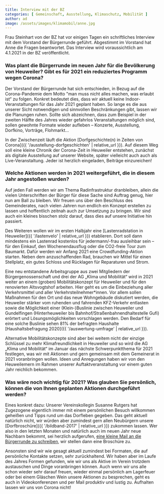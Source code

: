 ```yaml
---
title: Interview mit der BZ
categories: [ Gemeinschaft, Ausstellung, Klimaschutz, Mobilität ]
author: ad
image: /assets/images/klimamobil/anne.jpg
---
```

Frau Steinhart von der BZ hat vor einigen Tagen ein schriftliches Interview mit dem Vorstand der Bürgerrunde geführt. Abgestimmt im Vorstand hat Anne die Fragen beantwortet. Das Interview wird voraussichtlich am 4.1.2021 in der BZ veröffentlicht.

### Was plant die Bürgerrunde im neuen Jahr für die Bevölkerung von Heuweiler? Gibt es für 2021 ein reduziertes Programm wegen Corona?

Der Vorstand der Bürgerrunde hat sich entschieden, in Bezug auf die Corona-Pandemie dem Motto "man muss nicht alles machen, was erlaubt ist“ zu folgen. Konkret bedeutet dies, dass wir aktuell keine Indoor-Veranstaltungen für das Jahr 2021 geplant haben. So lange es die aus unserer Sicht notwendigen und sinnvollen Beschränkungen gibt, lassen wir die Planungen ruhen. Sollte sich abzeichnen, dass zum Beispiel in der zweiten Hälfte des Jahres wieder gefahrlos Veranstaltungen möglich sind, sollen gewohnte Formate wieder aufleben – Konzerte, Ausstellung, Dorfkino, Vorträge, Flohmarkt…

In der Zwischenzeit läuft die Aktion [Dorfgeschichte(n) in Zeiten von Corona]({{ '/ausstellung-dorfgeschichten' | relative_url }}). Auf diesem Weg soll eine kleine Chronik der Corona-Zeit in Heuweiler entstehen, zunächst als digitale Ausstellung auf unserer Website, später vielleicht auch auch als Live-Veranstaltung. Jeder ist herzlich eingeladen, Beiträge einzureichen!

### Welche Aktionen werden in 2021 weitergeführt, die in diesem Jahr angestoßen wurden?

Auf jeden Fall werden wir am Thema Radinfrastruktur dranbleiben, allein die vielen Unterschriften der Bürger für diese Sache sind Auftrag genug, hier nun am Ball zu bleiben. Wir freuen uns über den Beschluss des Gemeinderates, nach vielen Jahren nun endlich ein Konzept erstellen zu lassen und hoffentlich zeitnah auch zur Umsetzung zu bringen. Wir sind auch ein kleines bisschen stolz darauf, dass dies auf unsere Initiative hin passiert.

Des Weiteren wollen wir im ersten Halbjahr eine [Lastenradstation in Heuweiler]({{ '/lastenvelo' | relative_url }}) etablieren. Dort soll dann mindestens ein Lastenrad kostenlos für jedermann/-frau ausleihbar sein – für den Einkauf, den Wochenendausflug oder die CO2-freie Tour zum Baumarkt. Dafür werden wir Anfang 2021 eine Crowdfunding-Aktion starten. Neben dem anzuschaffenden Rad, brauchen wir Mittel für einen Stellplatz, ein gutes Schloss und Rücklagen für Reparaturen und Strom.

Eine neu entstandene Arbeitsgruppe aus zwei Mitgliedern der Bürgergenossenschaft und drei der AG „Klima und Mobilität“ wird in 2021 weiter an einem (groben) Mobilitätskonzept für Heuweiler und für den renovierten Altsvogtshof arbeiten. Hier geht es um die Einbeziehung aller Verkehrsmittel und aller Verkehrsteilnehmer*innen. Vor allem sollen Maßnahmen für den Ort und das neue Wohngebäude diskutiert werden, die Heuweiler stärker vom ruhenden und fahrenden KFZ-Verkehr entlasten sowie die Möglichkeit einer (Klein-)Buslinie zwischen Heuweiler und Gundelfingen (Hinterheuweiler bis Bahnhof/Straßenbahnendhaltestelle Gufi) erörtert und Lösungsmöglichkeiten vorschlagen werden. Den Bedarf für eine solche Buslinie sehen 81% der befragten Haushalte [Haushaltsbefragung 2020]({{ '/auswertung-umfrage' | relative_url }}).

Alternative Mobilitätskonzepte sind aber bei weitem nicht der einzige Schlüssel zu mehr Klimafreundlichkeit in Heuweiler und so wird die AG „Klima und Mobilität“ im Januar das nächste Schwerpunktthema für 2021 festlegen, was wir mit Aktionen und gern gemeinsam mit dem Gemeinerat in 2021 voranbringen wollen. Ideen und Anregungen haben wir von den Heuweilemern im Rahmen unserer Auftaktveranstaltung vor einem guten Jahr reichlich bekommen.

### Was wäre noch wichtig für 2021? Was glauben Sie persönlich, können die von Ihnen geplanten Aktionen durchgeführt werden?

Eines konkret dazu: Unserer Vereinskollegin Susanne Rutgers hat Zugezogene eigentlich immer mit einem persönlichen Besuch willkommen geheißen und Tipps rund um das Dorfleben gegeben. Das geht aktuell natürlich nicht, wir würden aber zumindest gern allen Neubürgern unsere [Dorfbroschüre]({{ '/bildband-2017' | relative_url }}) zukommen lassen. Wer also in den letzten Monaten und natürlich auch im neuen Jahr neue Nachbarn bekommt, sei herzlich aufgerufen, [eine kleine Mail an die Bürgerrunde zu schreiben](mailto:hallo@heuweiler.net), wir stellen dann eine Broschüre zu.

Ansonsten sind wir wie gesagt aktuell zumindest bei Formaten, die auf persönliche Kontakte setzen, sehr zurückhaltend. Wir haben aber im Laufe des Jahres Formen gefunden, wie wir uns als Aktive im Verein trotzdem austauschen und Dinge voranbringen können. Auch wenn wir uns alle schon wieder sehr darauf freuen, wieder einmal persönlich am Lagerfeuer oder bei einem Gläschen Wein unsere Aktionen zu besprechen, geht es auch in Videokonferenzen und per Mail produktiv und lustig zu. Aufhalten lassen wir uns von Corona nicht!
